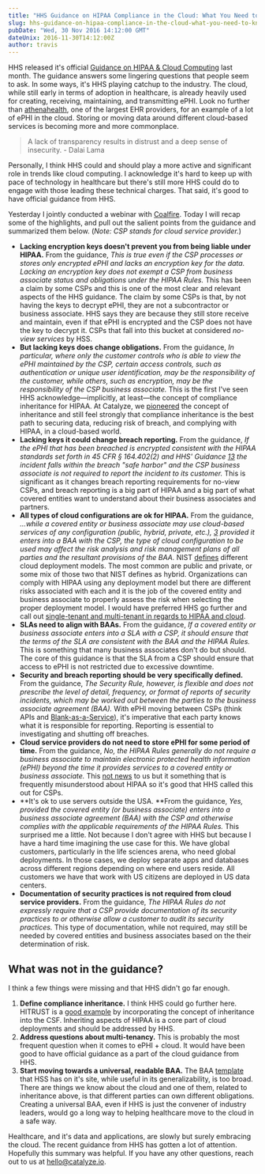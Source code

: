 ```yaml
---
title: "HHS Guidance on HIPAA Compliance in the Cloud: What You Need to Know"
slug: hhs-guidance-on-hipaa-compliance-in-the-cloud-what-you-need-to-know
pubDate: "Wed, 30 Nov 2016 14:12:00 GMT"
dateUnix: 2016-11-30T14:12:00Z
author: travis
---
```


HHS released it's official [Guidance on HIPAA & Cloud Computing][1] last month. The guidance answers some lingering questions that people seem to ask. In some ways, it's HHS playing catchup to the industry. The cloud, while still early in terms of adoption in healthcare, is already heavily used for creating, receiving, maintaining, and transmitting ePHI. Look no further than [athenahealth][2], one of the largest EHR providers, for an example of a lot of ePHI in the cloud. Storing or moving data around different cloud-based services is becoming more and more commonplace.

> A lack of transparency results in distrust and a deep sense of insecurity. - Dalai Lama

Personally, I think HHS could and should play a more active and significant role in trends like cloud computing. I acknowledge it's hard to keep up with pace of technology in healthcare but there's still more HHS could do to engage with those leading these technical charges. That said, it's good to have official guidance from HHS.

Yesterday I jointly conducted a webinar with [Coalfire][3]. Today I will recap some of the highlights, and pull out the salient points from the guidance and summarized them below. (_Note: CSP stands for cloud service provider._)

* **Lacking encryption keys doesn't prevent you from being liable under HIPAA.** From the guidance, _This is true even if the CSP processes or stores only encrypted ePHI and lacks an encryption key for the data. Lacking an encryption key does not exempt a CSP from business associate status and obligations under the HIPAA Rules._ This has been a claim by some CSPs and this is one of the most clear and relevant aspects of the HHS guidance. The claim by some CSPs is that, by not having the keys to decrypt ePHI, they are not a subcontractor or business associate. HHS says they are because they still store receive and maintain, even if that ePHI is encrypted and the CSP does not have the key to decrypt it. CSPs that fall into this bucket at considered _no-view services_ by HSS.
* **But lacking keys does change obligations.** From the guidance, _In particular, where only the customer controls who is able to view the ePHI maintained by the CSP, certain access controls, such as authentication or unique user identification, may be the responsibility of the customer, while others, such as encryption, may be the responsibility of the CSP business associate._ This is the first I've seen HHS acknowledge—implicitly, at least—the concept of compliance inheritance for HIPAA. At Catalyze, we [pioneered][4] the concept of inheritance and still feel strongly that compliance inheritance is the best path to securing data, reducing risk of breach, and complying with HIPAA, in a cloud-based world.
* **Lacking keys it could change breach reporting.** From the guidance, _If the ePHI that has been breached is encrypted consistent with the HIPAA standards set forth in 45 CFR § 164.402(2) and HHS' Guidance [13](#) the incident falls within the breach "safe harbor" and the CSP business associate is not required to report the incident to its customer._ This is significant as it changes breach reporting requirements for no-view CSPs, and breach reporting is a big part of HIPAA and a big part of what covered entities want to understand about their business associates and partners.
* **All types of cloud configurations are ok for HIPAA.** From the guidance, _…while a covered entity or business associate may use cloud-based services of any configuration (public, hybrid, private, etc.), [3](#) provided it enters into a BAA with the CSP, the type of cloud configuration to be used may affect the risk analysis and risk management plans of all parties and the resultant provisions of the BAA._ NIST [defines][5] different cloud deployment models. The most common are public and private, or some mix of those two that NIST defines as hybrid. Organizations can comply with HIPAA using any deployment model but there are different risks associated with each and it is the job of the covered entity and business associate to properly assess the risk when selecting the proper deployment model. I would have preferred HHS go further and call out [single-tenant and multi-tenant in regards to HIPAA and cloud][6].
* **SLAs need to align with BAAs.** From the guidance, _If a covered entity or business associate enters into a SLA with a CSP, it should ensure that the terms of the SLA are consistent with the BAA and the HIPAA Rules._ This is something that many business associates don't do but should. The core of this guidance is that the SLA from a CSP should ensure that access to ePHI is not restricted due to excessive downtime.
* **Security and breach reporting should be very specifically defined.** From the guidance, _The Security Rule, however, is flexible and does not prescribe the level of detail, frequency, or format of reports of security incidents, which may be worked out between the parties to the business associate agreement (BAA)._ With ePHI moving between CSPs (think APIs and [Blank-as-a-Service][7]), it's imperative that each party knows what it is responsible for reporting. Reporting is essential to investigating and shutting off breaches.
* **Cloud service providers do not need to store ePHI for some period of time.** From the guidance, _No, the HIPAA Rules generally do not require a business associate to maintain electronic protected health information (ePHI) beyond the time it provides services to a covered entity or business associate._ This [not news][8] to us but it something that is frequently misunderstood about HIPAA so it's good that HHS called this out for CSPs.
* **It's ok to use servers outside the USA. **From the guidance, _Yes, provided the covered entity (or business associate) enters into a business associate agreement (BAA) with the CSP and otherwise complies with the applicable requirements of the HIPAA Rules._ This surprised me a little. Not because I don't agree with HHS but because I have a hard time imagining the use case for this. We have global customers, particularly in the life sciences arena, who need global deployments. In those cases, we deploy separate apps and databases across different regions depending on where end users reside. All customers we have that work with US citizens are deployed in US data centers.
* **Documentation of security practices is not required from cloud service providers.** From the guidance, _The HIPAA Rules do not expressly require that a CSP provide documentation of its security practices to or otherwise allow a customer to audit its security practices._ This type of documentation, while not required, may still be needed by covered entities and business associates based on the their determination of risk.

## What was not in the guidance?

I think a few things were missing and that HHS didn't go far enough.

1. **Define compliance inheritance.** I think HHS could go further here. HITRUST is a [good example][9] by incorporating the concept of inheritance into the CSF. Inheriting aspects of HIPAA is a core part of cloud deployments and should be addressed by HHS.
2. **Address questions about multi-tenancy.** This is probably the most frequent question when it comes to ePHI + cloud. It would have been good to have official guidance as a part of the cloud guidance from HHS.
3. **Start moving towards a universal, readable BAA.** The BAA [template][10] that HSS has on it's site, while useful in its generalizability, is too broad. There are things we know about the cloud and one of them, related to inheritance above, is that different parties can own different obligations. Creating a universal BAA, even if HHS is just the convener of industry leaders, would go a long way to helping healthcare move to the cloud in a safe way.

Healthcare, and it's data and applications, are slowly but surely embracing the cloud. The recent guidance from HHS has gotten a lot of attention. Hopefully this summary was helpful. If you have any other questions, reach out to us at [hello@catalyze.io][11].

[1]: http://www.hhs.gov/hipaa/for-professionals/special-topics/cloud-computing/index.html
[2]: http://www.athenahealth.com/
[3]: https://www.coalfire.com/
[4]: https://policy.catalyze.io/#compliance-inheritance
[5]: http://nvlpubs.nist.gov/nistpubs/Legacy/SP/nistspecialpublication800-145.pdf
[6]: https://catalyze.io/learn/hipaa-and-multi-tenancy
[7]: http://content.catalyze.io/blog/inheritance-and-ownership-of-compliance-risk
[8]: http://content.catalyze.io/blog/how-long-to-keep-medical-records-under-hipaa
[9]: http://content.catalyze.io/blog/hitrust-inheritance-the-most-important-compliance-announcement-of-the-year
[10]: http://www.hhs.gov/hipaa/for-professionals/covered-entities/sample-business-associate-agreement-provisions/index.html
[11]: mailto:hello%40catalyze.io

